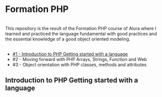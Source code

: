 <h1>Formation PHP</h1>
</br>
This repository is the result of the Formation PHP course of Alura where I learned and practiced the language fundamental with good practices and the essential knowledge of a good object oriented modeling.
</br></br>
<ul>
  <li><a href="#text1">#1 - Introduction to PHP Getting started with a language</a></li>
  <li>#2 - Moving forward with PHP Arrays, Strings, Function and Web</li>
  <li>#3 - Object orientation with PHP classes, methods and attributes</li>
</ul>

<h2 id="text1">Introduction to PHP Getting started with a language</h2>
<p></p>


